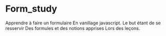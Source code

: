 # Form_study
Apprendre à faire un formulaire En vanillage javascript. Le but étant de se resservir Des formules et des notions apprises Lors des leçons.
